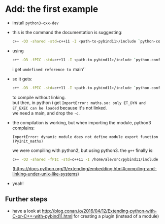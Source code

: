 # Add: the first example

- install `python3-cxx-dev`
- this is the command the documentation is suggesting:  

  ~~~.sh
  c++ -O3 -shared -std=c++11 -I <path-to-pybind11>/include `python-config --cflags --ldflags` maths.cpp -o maths.so
  ~~~

- using

  ~~~.sh
  c++ -O3 -fPIC -std=c++11 -I <path-to-pybind11>/include `python-config --cflags --ldflags` maths.cpp -o maths.so
  ~~~

  i get `undefined reference to `main'`
- so it gets:

  ~~~.sh
  c++ -O3 -fPIC -std=c++11 -I <path-to-pybind11>/include `python-config --cflags --ldflags` -c maths.cpp -o maths.so
  ~~~

  to compile without linking.  
  but then, in python i get `ImportError: maths.so: only ET_DYN and ET_EXEC can be loaded` because it's not linked.  
  we need a main, and drop the `-c`.
- the compilation is working, but when importing the module, python3 complains:

  ~~~
  ImportError: dynamic module does not define module export function (PyInit_maths)
  ~~~

  we were compiling with python2, but using python3. the `g++` finally is:

  ~~~.sh
  c++ -O3 -shared -fPIC -std=c++11 -I /home/ale/src/pybind11/include -I /usr/include/python3.5 -L /usr/lib/python3 `python-config --cflags --ldflags` maths.cpp -o maths.so
  ~~~

  (<https://docs.python.org/3/extending/embedding.html#compiling-and-linking-under-unix-like-systems>)

- yeah!

## Further steps

- have a look at <http://blog.conan.io/2016/04/12/Extending-python-with-C-or-C++-with-pybind11.html> for creating a plugin (instead of a module)
